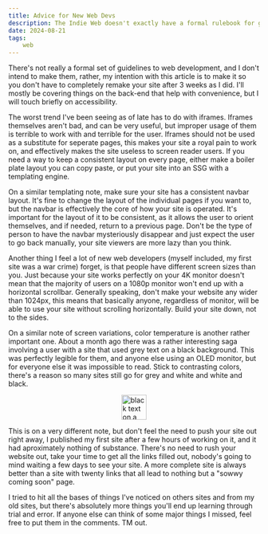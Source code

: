 ```yaml
---
title: Advice for New Web Devs
description: The Indie Web doesn't exactly have a formal rulebook for good practice, and that's for good reason, you can do whatever you want. However, I still feel as though there's a few things people should know before getting into making their first site or a new site. (yes this article mentions SSGs again, no i'm not sorry)
date: 2024-08-21
tags: 
    web
---
```

There's not really a formal set of guidelines to web development, and I don't intend to make them, rather, my intention with this article is to make it so you don't have to completely remake your site after 3 weeks as I did. I'll mostly be covering things on the back-end that help with convenience, but I will touch briefly on accessibility. 

The worst trend I've been seeing as of late has to do with iframes. Iframes themselves aren't bad, and can be very useful, but improper usage of them is terrible to work with and terrible for the user. Iframes should not be used as a substitute for seperate pages, this makes your site a royal pain to work on, and effectively makes the site useless to screen reader users. If you need a way to keep a consistent layout on every page, either make a boiler plate layout you can copy paste, or put your site into an SSG with a templating engine. 

On a similar templating note, make sure your site has a consistent navbar layout. It's fine to change the layout of the individual pages if you want to, but the navbar is effectively the core of how your site is operated. It's important for the layout of it to be consistent, as it allows the user to orient themselves, and if needed, return to a previous page. Don't be the type of person to have the navbar mysteriously disappear and just expect the user to go back manually, your site viewers are more lazy than you think.

Another thing I feel a lot of new web developers (myself included, my first site was a war crime) forget, is that people have different screen sizes than you. Just because your site works perfectly on your 4K monitor doesn't mean that the majority of users on a 1080p monitor won't end up with a horizontal scrollbar. Generally speaking, don't make your website any wider than 1024px, this means that basically anyone, regardless of monitor, will be able to use your site without scrolling horizontally. Build your site down, not to the sides.

On a similar note of screen variations, color temperature is another rather important one. About a month ago there was a rather interesting saga involving a user with a site that used grey text on a black background. This was perfectly legible for them, and anyone else using an OLED monitor, but for everyone else it was impossible to read. Stick to contrasting colors, there's a reason so many sites still go for grey and white and white and black.


<img src="/img/unlegible.png" alt="black text on a grey background saying this isnt legible, sorry" height="50px" style="display: block; margin: 0 auto"/>

This is on a very different note, but don't feel the need to push your site out right away, I published my first site after a few hours of working on it, and it had aproximately nothing of substance. There's no need to rush your website out, take your time to get all the links filled out, nobody's going to mind waiting a few days to see your site. A more complete site is always better than a site with twenty links that all lead to nothing but a "sowwy coming soon" page.

I tried to hit all the bases of things I've noticed on others sites and from my old sites, but there's absolutely more things you'll end up learning through trial and error. If anyone else can think of some major things I missed, feel free to put them in the comments. TM out.